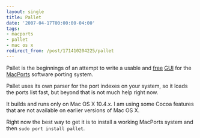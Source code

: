 ```yaml
---
layout: single
title: Pallet
date: '2007-04-17T00:00:00-04:00'
tags:
- macports
- pallet
- mac os x
redirect_from: /post/171410204225/pallet
---
```

Pallet is the beginnings of an attempt to write a usable and [free](http://www.gnu.org/philosophy/free-sw.html) [GUI](http://en.wikipedia.org/wiki/Graphical_user_interface) for the [MacPorts](http://www.macports.org) software porting system.

Pallet uses its own parser for the port indexes on your system, so it loads the ports list fast, but beyond that is not much help right now.

It builds and runs only on Mac OS X 10.4.x. I am using some Cocoa features that are not available on earlier versions of Mac OS X.

Right now the best way to get it is to install a working MacPorts system and then `sudo port install pallet`.
